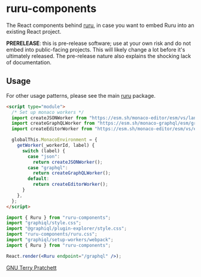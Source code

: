 # ruru-components

The React components behind [ruru][], in case you want to embed Ruru into an
existing React project.

**PRERELEASE**: this is pre-release software; use at your own risk and do not
embed into public-facing projects. This will likely change a lot before it's
ultimately released. The pre-release nature also explains the shocking lack of
documentation.

## Usage

For other usage patterns, please see the main [ruru][] package.

```html
<script type="module">
  /* Set up monaco workers */
  import createJSONWorker from "https://esm.sh/monaco-editor/esm/vs/language/json/json.worker.js?worker";
  import createGraphQLWorker from "https://esm.sh/monaco-graphql/esm/graphql.worker.js?worker";
  import createEditorWorker from "https://esm.sh/monaco-editor/esm/vs/editor/editor.worker.js?worker";

  globalThis.MonacoEnvironment = {
    getWorker(_workerId, label) {
      switch (label) {
        case "json":
          return createJSONWorker();
        case "graphql":
          return createGraphQLWorker();
        default:
          return createEditorWorker();
      }
    },
  };
</script>
```

```jsx
import { Ruru } from "ruru-components";
import "graphiql/style.css";
import "@graphiql/plugin-explorer/style.css";
import "ruru-components/ruru.css";
import "graphiql/setup-workers/webpack";
import { Ruru } from "ruru-components";

React.render(<Ruru endpoint="/graphql" />);
```

[GNU Terry Pratchett](http://www.gnuterrypratchett.com/)

[ruru]: https://www.npmjs.com/package/ruru
